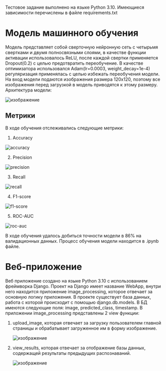 Тестовое задание выполнено на языке Python 3.10. Имеющиеся зависимости перечислены в файле requirements.txt 
# Модель машинного обучения
Модель представляет собой сверточную нейронную сеть с четырьмя свертками и двумя полносвязными слоями, в качестве функции активации использовалось ReLU, после каждой свертки применяется Dropout(0.2) с целью предотвратить
переобучение. В качестве оптимизатора использовался Adam(lr=0.0003, weight_decay=1e-4) регуляризация применялась с целью избежать переобучения модели. На вход модели 
подаются изображения размера 120x120, поэтому все изображения перед загрузкой в модель приводятся к этому размеру.
Архитектура модели:

![изображение](https://github.com/SagatdinovEmil/XPage-Test/assets/37271603/93f68648-b40f-4239-93f0-7e187e67ed03)
## Метрики
В ходе обучения отслеживались следующие метрики:
1) Accuracy
   
![accuracy](https://github.com/SagatdinovEmil/XPage-Test/assets/37271603/a07fbf76-81e7-4cdf-a571-bb5269da17db)

2) Precision

![precision](https://github.com/SagatdinovEmil/XPage-Test/assets/37271603/71637474-91de-40a8-a18b-d1bf8be4745d)


3) Recall

![recall](https://github.com/SagatdinovEmil/XPage-Test/assets/37271603/fa691e31-20a9-4c7f-9ca4-d1861f2b3cfc)


4) F1-score

![f1-score](https://github.com/SagatdinovEmil/XPage-Test/assets/37271603/88ee18ac-5857-4b59-a34d-ca5bdead2757)


5) ROC-AUC

![roc-auc](https://github.com/SagatdinovEmil/XPage-Test/assets/37271603/ae761d81-2ec9-4b61-8f2a-67495bb3f729)

В ходе обучения удалось добиться точности модели в 86% на валидационных данных.
Процесс обучения модели находится в .ipynb файле.
# Веб-приложение
Веб приложение создано на языке Python 3.10 с использованием фреймворка Django.
Проект на Django имеет название WebApp, внутри него находится приложение image_processing, которое отвечает за основную логику приложения.
В проекте существует база данных, работа с которой происходит с помощью django.db.models. В БД имеются следующие поля: image, predicted_class, timestamp.
В приложении image_processing представлены 2 view функции: 
1) upload_image, которая отвечает за загрузку пользователем главной страницы и обрабатывает загруженное им в форму изображение.
   
   ![изображение](https://github.com/SagatdinovEmil/XPage-Test/assets/37271603/de0e16e7-8e6c-4638-a39d-98264785e633)
2) view_results, которая отвечает за отображение базы данных, содержащей результаты предыдущих распознаваний.

   ![изображение](https://github.com/SagatdinovEmil/XPage-Test/assets/37271603/8061086c-1319-4260-89c5-03bf8435228a)
